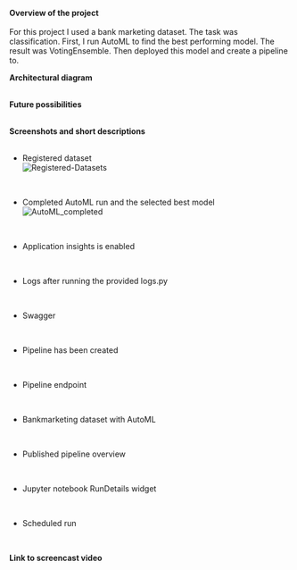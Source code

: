 
**Overview of the project**<br><br>
For this project I used a bank marketing dataset. The task was classification. First, I run AutoML to find the best performing model.
The result was VotingEnsemble. Then deployed this model and create a pipeline to.


**Architectural diagram**<br><br>


**Future possibilities**<br><br>

**Screenshots and short descriptions**<br><br>
* Registered dataset <br>
![Registered-Datasets](https://user-images.githubusercontent.com/104906755/167637481-600192c5-bd42-43f6-bb7b-d01ec4e0db60.png)
<br>

* Completed AutoML run and the selected best model <br>
![AutoML_completed](https://user-images.githubusercontent.com/104906755/167639427-b79a4148-6901-4c8b-986f-57b02f303b94.png)
<br>

* Application insights is enabled <br>

<br>

* Logs after running the provided logs.py <br>

<br>

* Swagger <br>

<br>

* Pipeline has been created <br>

<br>

* Pipeline endpoint <br>

<br>

* Bankmarketing dataset with AutoML <br>

<br>

* Published pipeline overview <br>

<br>

* Jupyter notebook RunDetails widget <br>

<br>

* Scheduled run <br>

<br>

**Link to screencast video**<br><br>


